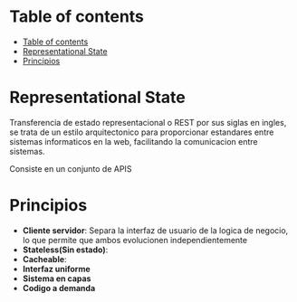 # Table of contents
- [Table of contents](#table-of-contents)
- [Representational State](#representational-state)
- [Principios](#principios)

# Representational State 
Transferencia de estado representacional o REST por sus siglas en ingles, se trata de un estilo arquitectonico para proporcionar estandares entre sistemas informaticos en la web, facilitando la comunicacion entre sistemas. 

Consiste en un conjunto de APIS 

# Principios 
- **Cliente servidor**: Separa la interfaz de usuario de la logica de negocio, lo que permite que ambos evolucionen independientemente 
- **Stateless(Sin estado)**: 
- **Cacheable**: 
- **Interfaz uniforme** 
- **Sistema en capas** 
- **Codigo a demanda**

